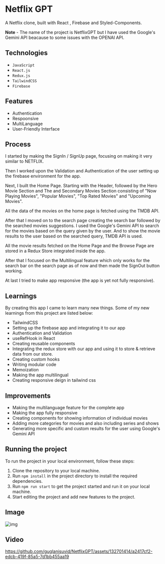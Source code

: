 # Netflix GPT

A Netflix clone, built with React , Firebase and Styled-Components.

**Note** - The name of the project is NetflixGPT but I have used the Google's Gemini API beacause to some issues with the OPENAI API.

## Technologies

- `JavaScript`
- `React.js`
- `Redux.js`
- `TailwindCSS`
- `Firebase`

## Features

- Authentication
- Respoonsive
- MultiLanguage
- User-Friendly Interface

## Process

I started by making the SignIn / SignUp page, focusing on making it very similar to NETFLIX.

Then I worked upon the Validation and Authentication of the user setting up the firebase environment for the app.

Next, I built the Home Page. Starting with the Header, followed by the Hero Movie Section and The and Secondary Movies Section consisting of "Now Playing Movies", "Popular Movies", "Top Rated Movies" and "Upcoming Movies".

All the data of the movies on the home page is fetched using the TMDB API.

After that I moved on to the search page creating the search bar followed by the searched movies suggestions. I used the Google's Gemini API to search for the movies based on the query given by the user. And to show the movie results to the user based on the searched query, TMDB API is used.

All the movie results fetched on the Home Page and the Browse Page are stored in a Redux Store integrated inside the app.

After that I focused on the Multilingual feature which only works for the search bar on the search page as of now and then made the SignOut button working.

At last I tried to make app responsive (the app is yet not fully responsive).

## Learnings

By creating this app I came to learn many new things. Some of my new learnings from this project are listed below:

- TailwindCSS
- Setting up the firebase app and integrating it to our app
- Authentication and Validation
- useRefHook in React
- Creating reusable components
- Integrating the redux store with our app and using it to store & retrieve data from our store.
- Creating custom hooks
- Writing modular code
- Memoization
- Making the app multilingual
- Creating responsive deign in tailwind css

## Improvements

- Making the multilanguage feature for the complete app
- Making the app fully responsive
- Creating components for showing information of individual movies
- Adding more categories for movies and also including series and shows
- Generating more specific and custom results for the user using Google's Gemini API

## Running the project

To run the project in your local environment, follow these steps:

1. Clone the repository to your local machine.
2. Run `npm install` in the project directory to install the required dependencies.
3. Run `npm run start` to get the project started and run it on your local machine.
4. Start editing the project and add new features to the project.



## Image

![img](https://github.com/guglanisuvid/NetflixGPT/assets/132701414/20a629e2-52a4-4799-9196-a237d84b0744)

## Video

https://github.com/guglanisuvid/NetflixGPT/assets/132701414/a2417cf2-edcb-419f-85a5-7d1bb455aa19
